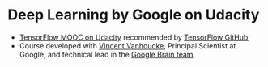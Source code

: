 # Deep Learning by Google on Udacity
- [TensorFlow MOOC on Udacity](https://www.udacity.com/course/deep-learning--ud730) recommended by [TensorFlow GitHub](https://github.com/tensorflow/tensorflow); 
- Course developed with [Vincent Vanhoucke](https://plus.google.com/+VincentVanhoucke), Principal Scientist at Google, and technical lead in the [Google Brain team](https://research.google.com/teams/brain/)
